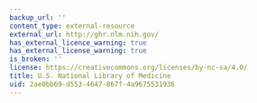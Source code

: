 ```yaml
---
backup_url: ''
content_type: external-resource
external_url: http://ghr.nlm.nih.gov/
has_external_licence_warning: true
has_external_license_warning: true
is_broken: ''
license: https://creativecommons.org/licenses/by-nc-sa/4.0/
title: U.S. National Library of Medicine
uid: 2ae0bb69-d553-4647-867f-4a9675531936
---
```

